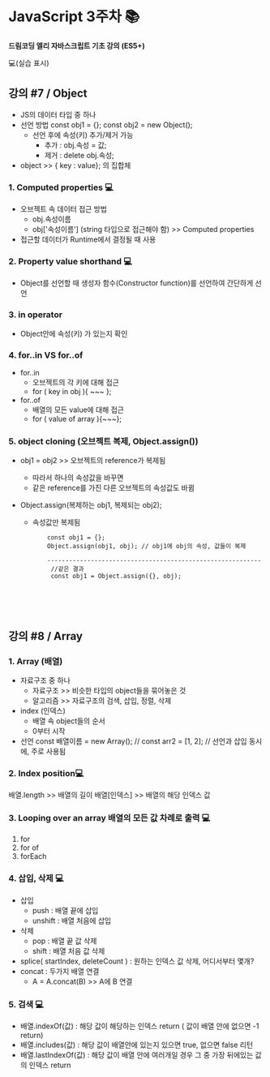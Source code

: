 # JavaScript 3주차 📚

**드림코딩 엘리 자바스크립트 기초 강의 (ES5+)**

💻(실습 표시)

## 강의 #7 / Object

- JS의 데이터 타입 중 하나
- 선언 방법
  const obj1 = {};
  const obj2 = new Object();
  - 선언 후에 속성(키) 추가/제거 가능
    - 추가 : obj.속성 = 값;
    - 제거 : delete obj.속성;
- object >> { key : value}; 의 집합체

### 1. Computed properties 💻

- 오브젝트 속 데이터 접근 방법
  - obj.속성이름
  - obj['속성이름'] (string 타입으로 접근해야 함) >> Computed properties
- 접근할 데이터가 Runtime에서 결정될 때 사용

### 2. Property value shorthand 💻

- Object를 선언할 때 생성자 함수(Constructor function)를 선언하여 간단하게 선언

### 3. in operator

- Object안에 속성(키) 가 있는지 확인

### 4. for..in VS for..of

- for..in
  - 오브젝트의 각 키에 대해 접근
  - for ( key in obj ){ ~~~ };
- for..of
  - 배열의 모든 value에 대해 접근
  - for ( value of array ){~~~};

### 5. object cloning (오브젝트 복제, Object.assign())

- obj1 = obj2 >> 오브젝트의 reference가 복제됨

  - 따라서 하나의 속성값을 바꾸면
  - 같은 reference를 가진 다른 오브젝트의 속성값도 바뀜

- Object.assign(복제하는 obj1, 복제되는 obj2);

  - 속성값만 복제됨

            const obj1 = {};
            Object.assign(obj1, obj); // obj1에 obj의 속성, 값들이 복제

            -----------------------------------------------------------
             //같은 결과
             const obj1 = Object.assign({}, obj);

    <br><br><br>

## 강의 #8 / Array

### 1. Array (배열)

- 자료구조 중 하나
  - 자료구조 >> 비슷한 타입의 object들을 묶어놓은 것
  - 알고리즘 >> 자료구조의 검색, 삽입, 정렬, 삭제
- index (인덱스)
  - 배열 속 object들의 순서
  - 0부터 시작
- 선언
  const 배열이름 = new Array(); //
  const arr2 = [1, 2]; // 선언과 삽입 동시에, 주로 사용됨

### 2. Index position💻

배열.length >> 배열의 길이
배열[인덱스] >> 배열의 해당 인덱스 값

### 3. Looping over an array 배열의 모든 값 차례로 출력 💻

1. for
2. for of
3. forEach

### 4. 삽입, 삭제 💻

- 삽입
  - push : 배열 끝에 삽입
  - unshift : 배열 처음에 삽입
- 삭제
  - pop : 배열 끝 값 삭제
  - shift : 배열 처음 값 삭제
- splice( startIndex, deleteCount ) : 원하는 인덱스 값 삭제, 어디서부터 몇개?
- concat : 두가지 배열 연결
  - A = A.concat(B) >> A에 B 연결

### 5. 검색 💻

- 배열.indexOf(값) : 해당 값이 해당하는 인덱스 return ( 값이 배열 안에 없으면 -1 return)
- 배열.includes(값) : 해당 값이 배열안에 있는지 있으면 true, 없으면 false 리턴
- 배열.lastIndexOf(값) : 해당 값이 배열 안에 여러개일 경우 그 중 가장 뒤에있는 값의 인덱스 return
